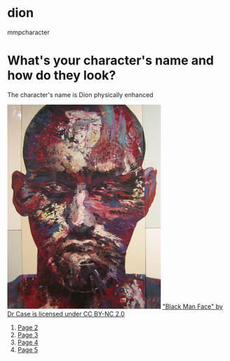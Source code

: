 # dion
mmpcharacter 
<!DOCTYPE html>
<html>
<head>
	<title>Home page</title>
	<link rel="stylesheet" type="text/css" href="color.css">
</head>
<body>
	<h1>What's your character's name and how do they look?</h1>
	<p>The character's name is  Dion physically enhanced</p>
<img src="images/black.jpg" alt="black" width="350px">
<a href="https://www.flickr.com/photos/72115265@N00/503174205">"Black Man Face" by Dr Case is licensed under CC BY-NC 2.0</a>
<br>
<ol><li><a href="page2.html">Page 2</a></li>
	<li><a href="page3.html">Page 3</a></li>
	<li><a href="page4.html">Page 4</a></li>
	<li><a href="page5.html">Page 5</a></li>
</ol>
</body>
</html>
